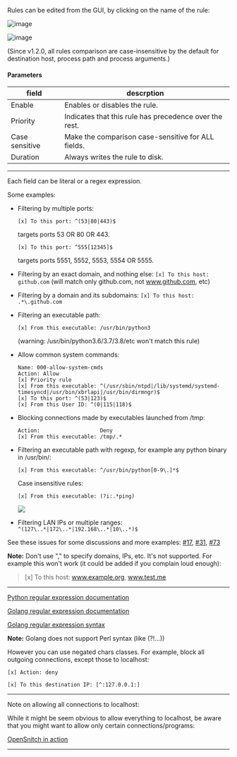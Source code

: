 Rules can be edited from the GUI, by clicking on the name of the rule:

![image](https://user-images.githubusercontent.com/2742953/82753008-95c2a880-9dc2-11ea-8c6a-23e1ce0f3aa4.png)

![image](https://user-images.githubusercontent.com/2742953/98868147-f8425a80-246f-11eb-99b4-5d441b5d5b95.png)

(Since v1.2.0, all rules comparison are case-insensitive by the default for destination host, process path and process arguments.)


#### Parameters
field | descrption
----- | ----------
Enable | Enables or disables the rule.
Priority |  Indicates that this rule has precedence over the rest.
Case sensitive | Make the comparison case-sensitive for ALL fields.
Duration | Always writes the rule to disk.

---

Each field can be literal or a regex expression.

Some examples:

- Filtering by multiple ports: 

    `[x] To this port: ^(53|80|443)$`

    targets ports 53 OR 80 OR 443.

    `[x] To this port: ^555[12345]$`

    targets ports 5551, 5552, 5553, 5554 OR 5555.

- Filtering by an exact domain, and nothing else: `[x] To this host: github.com` (will match only github.com, not www.github.com, etc)
- Filtering by a domain and its subdomains: `[x] To this host: .*\.github.com`
- Filtering an executable path: 

    `[x] From this executable: /usr/bin/python3`
     
    (warning: /usr/bin/python3.6/3.7/3.8/etc won't match this rule)

- Allow common system commands:
  ```
  Name: 000-allow-system-cmds
  Action: Allow
  [x] Priority rule
  [x] From this executable: ^(/usr/sbin/ntpd|/lib/systemd/systemd-timesyncd|/usr/bin/xbrlapi|/usr/bin/dirmngr)$
  [x] To this port: ^(53|123)$
  [x] From this User ID: ^(0|115|118)$
  ```

- Blocking connections made by executables launched from /tmp:
    ```
    Action:                   Deny
    [x] From this executable: /tmp/.*
    ```

- Filtering an executable path with regexp, for example any python binary in /usr/bin/:

    `[x] From this executable: ^/usr/bin/python[0-9\.]*$`

     Case insensitive rules:

    `[x] From this executable: (?i:.*ping)`
     
     ![](https://user-images.githubusercontent.com/2742953/85209253-aa994a00-b336-11ea-87d9-a7a650510b6b.png)

- Filtering LAN IPs or multiple ranges:
     `^(127\..*|172\..*|192.168\..*|10\..*)$`

See these issues for some discussions and more examples: [#17](https://github.com/gustavo-iniguez-goya/opensnitch/issues/17), [#31](https://github.com/gustavo-iniguez-goya/opensnitch/issues/31), [#73](https://github.com/gustavo-iniguez-goya/opensnitch/issues/73)

**Note:** Don't use "," to specify domains, IPs, etc. It's not supported. For example this won't work (it could be added if you complain loud enough):

> [x] To this host: www.example.org, www.test.me

---

[Python regular expression documentation](https://docs.python.org/3.3/howto/regex.html)

[Golang regular expression documentation](https://golang.org/pkg/regexp/syntax/)

[Golang regular expression syntax](https://github.com/google/re2/wiki/Syntax)

**Note:** Golang does not support Perl syntax (like (?!...))

However you can use negated chars classes. For example, block all outgoing connections, except those to localhost:

`[x] Action: deny`

`[x] To this destination IP: [^:127.0.0.1:]`


***


Note on allowing all connections to localhost:

While it might be seem obvious to allow everything to localhost, be aware that you might want to allow only certain connections/programs:

[OpenSnitch in action](OpenSnitch-in-action)

---

